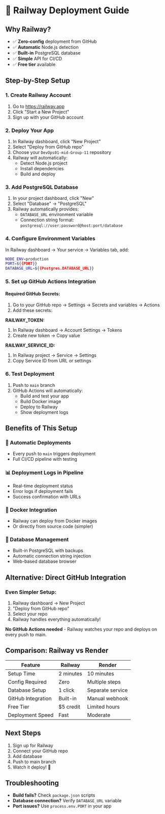 # 🚂 Railway Deployment Guide

## Why Railway?
- ✅ **Zero-config** deployment from GitHub
- ✅ **Automatic** Node.js detection
- ✅ **Built-in** PostgreSQL database
- ✅ **Simple** API for CI/CD
- ✅ **Free tier** available

## Step-by-Step Setup

### 1. Create Railway Account
1. Go to https://railway.app
2. Click "Start a New Project"
3. Sign up with your GitHub account

### 2. Deploy Your App
1. In Railway dashboard, click "New Project"
2. Select "Deploy from GitHub repo"
3. Choose your `DevOps01-mid-Group-11` repository
4. Railway will automatically:
   - Detect Node.js project
   - Install dependencies
   - Build and deploy

### 3. Add PostgreSQL Database
1. In your project dashboard, click "New"
2. Select "Database" → "PostgreSQL"
3. Railway automatically provides:
   - `DATABASE_URL` environment variable
   - Connection string format: `postgresql://user:password@host:port/database`

### 4. Configure Environment Variables
In Railway dashboard → Your service → Variables tab, add:
```bash
NODE_ENV=production
PORT=${{PORT}}
DATABASE_URL=${{Postgres.DATABASE_URL}}
```

### 5. Set up GitHub Actions Integration

#### Required GitHub Secrets:
1. Go to your GitHub repo → Settings → Secrets and variables → Actions
2. Add these secrets:

**RAILWAY_TOKEN:**
1. In Railway dashboard → Account Settings → Tokens
2. Create new token → Copy value

**RAILWAY_SERVICE_ID:**
1. In Railway project → Service → Settings
2. Copy Service ID from URL or settings

### 6. Test Deployment
1. Push to `main` branch
2. GitHub Actions will automatically:
   - Build and test your app
   - Build Docker image
   - Deploy to Railway
   - Show deployment logs

## Benefits of This Setup

### 🔄 Automatic Deployments
- Every push to `main` triggers deployment
- Full CI/CD pipeline with testing

### 📊 Deployment Logs in Pipeline
- Real-time deployment status
- Error logs if deployment fails
- Success confirmation with URLs

### 🐳 Docker Integration
- Railway can deploy from Docker images
- Or directly from source code (simpler)

### 💾 Database Management
- Built-in PostgreSQL with backups
- Automatic connection string injection
- Web-based database browser

## Alternative: Direct GitHub Integration

### Even Simpler Setup:
1. Railway dashboard → New Project
2. "Deploy from GitHub repo"
3. Select your repo
4. Railway handles everything automatically!

**No GitHub Actions needed** - Railway watches your repo and deploys on every push to main.

## Comparison: Railway vs Render

| Feature | Railway | Render |
|---------|---------|---------|
| Setup Time | 2 minutes | 10 minutes |
| Config Required | Zero | Multiple steps |
| Database Setup | 1 click | Separate service |
| GitHub Integration | Built-in | Manual webhook |
| Free Tier | $5 credit | Limited hours |
| Deployment Speed | Fast | Moderate |

## Next Steps
1. Sign up for Railway
2. Connect your GitHub repo
3. Add database
4. Push to main branch
5. Watch it deploy! 🚀

## Troubleshooting
- **Build fails?** Check `package.json` scripts
- **Database connection?** Verify `DATABASE_URL` variable
- **Port issues?** Use `process.env.PORT` in your app